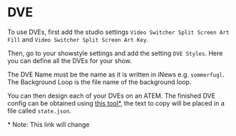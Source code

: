 # DVE

To use DVEs, first add the studio settings `Video Switcher Split Screen Art Fill` and `Video Switcher Split Screen Art Key`.

Then, go to your showstyle settings and add the setting `DVE Styles`. Here you can define all the DVEs for your show.

The DVE Name must be the name as it is written in iNews e.g. `sommerfugl`. The Background Loop is the file name of the background loop.

You can then design each of your DVEs on an ATEM. The finished DVE config can be obtained using [this tool\*](https://github.com/thomasslee97/atem-supersource-grabber/blob/master/index.ts), the text to copy will be placed in a file called `state.json`.

\* Note: This link will change
